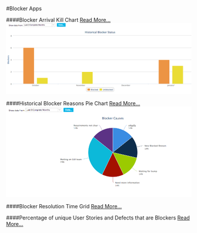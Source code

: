 #Blocker Apps

####Blocker Arrival Kill Chart [Read More...](/blocker-arrival-kill/README.md)
![ScreenShot](/images/blocker-arrival-kill.png)

####Historical Blocker Reasons Pie Chart [Read More...](/blocker-reasons-piechart/README.md)
![ScreenShot](/images/blocker-reasons-piechart.png)

####Blocker Resolution Time Grid [Read More...](/blocker-resolution-time-grid/README.md)

####Percentage of unique User Stories and Defects that are Blockers [Read More...](/pct-blocker-workitem/README.md)
